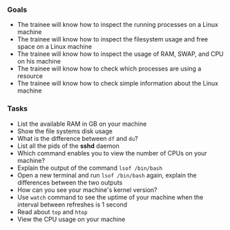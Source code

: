 
### Goals
- The trainee will know how to inspect the running processes on a Linux machine
- The trainee will know how to inspect the filesystem usage and free space on a Linux machine
- The trainee will know how to inspect the usage of RAM, SWAP, and CPU on his machine
- The trainee will know how to check which processes are using a resource
- The trainee will know how to check simple information about the Linux machine

### Tasks
- List the available RAM in GB on your machine
- Show the file systems disk usage
- What is the difference between `df` and `du`?
- List all the pids of the **sshd** daemon
- Which command enables you to view the number of CPUs on your machine?
- Explain the output of the command `lsof /bin/bash`
- Open a new terminal and run `lsof /bin/bash` again, explain the differences between the two outputs
- How can you see your machine's kernel version?
- Use `watch` command to see the uptime of your machine when the interval between refreshes is 1 second
- Read about `top` and `htop`
- View the CPU usage on your machine
